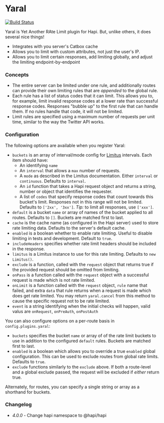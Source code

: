 # Yaral 

[![Build Status](https://img.shields.io/travis/mixer/yaral.svg?style=flat-square)](https://travis-ci.org/mixer/yaral)

Yaral is Yet Another RAte Limit plugin for Hapi. But, unlike others, it does several nice things!
 - Integrates with you server's Catbox cache
 - Allows you to limit with custom attributes, not just the user's IP.
 - Allows you to limit certain responses, add limiting globally, and adjust the limiting endpoint-by-endpoint

### Concepts

 * The entire server can be limited under one rule, and additionally routes can provide their own limiting rules that are _appended_ to the global rule.
 * Each rule has a list of status codes that it can limit. This allows you to, for example, limit invalid response codes at a lower rate than successful response codes. Responses "bubble up" to the first rule that can handle them. If no rules handle that code, it will not be limited.
 * Limit rules are specified using a maximum number of requests per unit time, similar to the way the Twitter API works.

### Configuration

The following options are available when you register Yaral:
 - `buckets` is an array of interval/mode config for [Limitus](https://github.com/MCProHosting/limitus#limitusrulename-rule) intervals. Each item should have:
    - An identifying `name`
    - An `interval` that allows a `max` number of requests.
    - A `mode` as described in the Limitus documentation. Either `interval` or `continuous`. Defaults to `interval`.
    - An `id` function that takes a Hapi request object and returns a string, number or object that identifies the requester.
    - A list of `codes` that specify response codes that count towards this bucket's limit. Responses not in this range will not be limited. Defaults to `['2xx', '3xx']`. *Tip:* to limit all responses, use `['xxx']`.
 - `default` is a bucket `name` or array of names of the bucket applied to all routes. Defaults to `[]`. Buckets are matched first to last.
 - `cache` is the cache name (as configured in the Hapi server) used to store rate limiting data. Defaults to the server's default cache.
 - `enabled` is a boolean whether to enable rate limiting. Useful to disable limiting in tests and development. Default to `true`.
 - `includeHeaders` specifies whether rate limit headers should be included in the response.
 - `limitus` is a Limitus instance to use for this rate limiting. Defaults to `new Limitus()`.
 - `exclude` is a function, called with the `request` object that returns true if the provided request should be omitted from limiting.
 - `onPass` is a function called with the `request` object with a successful request is made which is not rate limited.
 - `onLimit` is a function called with the `request` object, `rule` name that failed, and extra `data` that rule returns when a request is made which does get rate limited. You may return `yaral.cancel` from this method to cause the specific request not to be rate limited.
 - `event` is a string identifying when the initial checks will happen, valid valus are `onRequest`, `onPreAuth`, `onPostAuth`

You can also configure options on a per-route basis in `config.plugins.yaral`:
 - `buckets` specifies the bucket `name` or array of of the rate limit buckets to use in addition to the configured `default` rules. Buckets are matched first to last.
 - `enabled` is a boolean which allows you to override a true `enabled` global configuration. This can be used to exclude routes from global rate limits. Defaults to `true`.
 - `exclude` functions similarly to the `exclude` above. If both a route-level and a global exclude passed, the request will be excluded if _either_ return true.

Alternately, for routes, you can specify a single string or array as a shorthand for buckets.

### Changelog

- *4.0.0* - Change hapi namespace to @hapi/hapi
